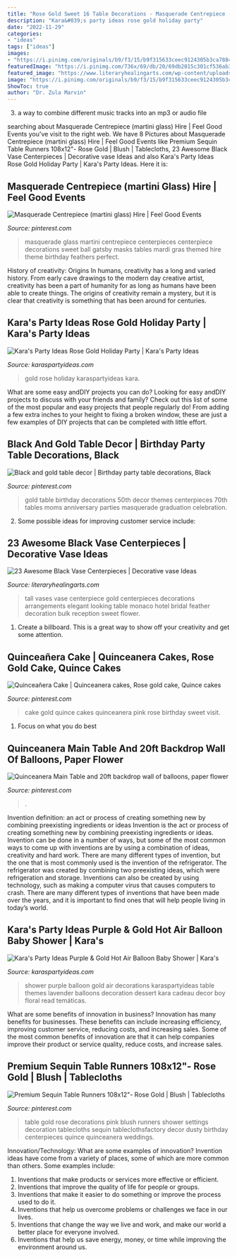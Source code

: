 ```yaml
---
title: "Rose Gold Sweet 16 Table Decorations - Masquerade Centrepiece (martini Glass) Hire"
description: "Kara&#039;s party ideas rose gold holiday party"
date: "2022-11-29"
categories:
- "ideas"
tags: ["ideas"]
images:
- "https://i.pinimg.com/originals/b9/f3/15/b9f315633ceec9124305b3ca78840647.jpg"
featuredImage: "https://i.pinimg.com/736x/69/db/20/69db2015c301cf536ab3b93e800737f9.jpg"
featured_image: "https://www.literaryhealingarts.com/wp-content/uploads/black-vase-centerpieces-of-sweet-looking-tall-vase-centerpiece-party-decorations-surprising-with-regard-to-extraordinary-tall-vase-centerpiece-gold-bridal-ideas-pinterest-scheme-of-arrangeme.jpg"
image: "https://i.pinimg.com/originals/b9/f3/15/b9f315633ceec9124305b3ca78840647.jpg"
ShowToc: true
author: "Dr. Zula Marvin"
---
```



3. a way to combine different music tracks into an mp3 or audio file

	

		
searching about Masquerade Centrepiece (martini glass) Hire | Feel Good Events you've visit to the right web. We have 8 Pictures about Masquerade Centrepiece (martini glass) Hire | Feel Good Events like Premium Sequin Table Runners 108x12&quot;- Rose Gold | Blush | Tablecloths, 23 Awesome Black Vase Centerpieces | Decorative vase Ideas and also Kara&#039;s Party Ideas Rose Gold Holiday Party | Kara&#039;s Party Ideas. Here it is:
		
    
## Masquerade Centrepiece (martini Glass) Hire | Feel Good Events

<img loading=lazy src="https://i.pinimg.com/736x/18/73/14/187314623e8a29a887257e3f870e7cf8.jpg" onerror="this.onerror=null;this.src='https://tse1.mm.bing.net/th?id=OIP.Ft1os21G2qNp0MDf64zzcAHaLH&amp;pid=15.1';" alt="Masquerade Centrepiece (martini glass) Hire | Feel Good Events">

_Source: pinterest.com_

>masquerade glass martini centrepiece centerpieces centerpiece decorations sweet ball gatsby masks tables mardi gras themed hire theme birthday feathers perfect. 

	

History of creativity: Origins
In humans, creativity has a long and varied history. From early cave drawings to the modern day creative artist, creativity has been a part of humanity for as long as humans have been able to create things. The origins of creativity remain a mystery, but it is clear that creativity is something that has been around for centuries.

    
## Kara&#039;s Party Ideas Rose Gold Holiday Party | Kara&#039;s Party Ideas

<img loading=lazy src="http://karaspartyideas.com/wp-content/uploads/2017/12/Rose-Gold-Holiday-Party-via-Karas-Party-Ideas-KarasPartyIdeas.com13.jpeg" onerror="this.onerror=null;this.src='https://tse3.mm.bing.net/th?id=OIP.HZt-TBG6Mifogb92mALJcwHaLH&amp;pid=15.1';" alt="Kara&#039;s Party Ideas Rose Gold Holiday Party | Kara&#039;s Party Ideas">

_Source: karaspartyideas.com_

>gold rose holiday karaspartyideas kara. 

	

What are some easy andDIY projects you can do?
Looking for easy andDIY projects to discuss with your friends and family? Check out this list of some of the most popular and easy projects that people regularly do! From adding a few extra inches to your height to fixing a broken window, these are just a few examples of DIY projects that can be completed with little effort.

    
## Black And Gold Table Decor | Birthday Party Table Decorations, Black

<img loading=lazy src="https://i.pinimg.com/originals/b9/f3/15/b9f315633ceec9124305b3ca78840647.jpg" onerror="this.onerror=null;this.src='https://tse4.mm.bing.net/th?id=OIP.02ipj0HhyG9DfOm-0_7OCgHaNK&amp;pid=15.1';" alt="Black and gold table decor | Birthday party table decorations, Black">

_Source: pinterest.com_

>gold table birthday decorations 50th decor themes centerpieces 70th tables moms anniversary parties masquerade graduation celebration. 

	

2. Some possible ideas for improving customer service include: 

    
## 23 Awesome Black Vase Centerpieces | Decorative Vase Ideas

<img loading=lazy src="https://www.literaryhealingarts.com/wp-content/uploads/black-vase-centerpieces-of-sweet-looking-tall-vase-centerpiece-party-decorations-surprising-with-regard-to-extraordinary-tall-vase-centerpiece-gold-bridal-ideas-pinterest-scheme-of-arrangeme.jpg" onerror="this.onerror=null;this.src='https://tse2.mm.bing.net/th?id=OIP.9EzJhsOJQnkPhaS-WjUrzgHaLH&amp;pid=15.1';" alt="23 Awesome Black Vase Centerpieces | Decorative vase Ideas">

_Source: literaryhealingarts.com_

>tall vases vase centerpiece gold centerpieces decorations arrangements elegant looking table monaco hotel bridal feather decoration bulk reception sweet flower. 

	

1. Create a billboard. This is a great way to show off your creativity and get some attention.

    
## Quinceañera Cake | Quinceanera Cakes, Rose Gold Cake, Quince Cakes

<img loading=lazy src="https://i.pinimg.com/736x/69/db/20/69db2015c301cf536ab3b93e800737f9.jpg" onerror="this.onerror=null;this.src='https://tse3.mm.bing.net/th?id=OIP.wZJ8hLn345uA13JFWLJ4ggHaPX&amp;pid=15.1';" alt="Quinceañera Cake | Quinceanera cakes, Rose gold cake, Quince cakes">

_Source: pinterest.com_

>cake gold quince cakes quinceanera pink rose birthday sweet visit. 

	

1. Focus on what you do best

    
## Quinceanera Main Table And 20ft Backdrop Wall Of Balloons, Paper Flower

<img loading=lazy src="https://i.pinimg.com/736x/d2/7c/07/d27c078c0e66b4f6909a2af2c7b32e8c.jpg" onerror="this.onerror=null;this.src='https://tse4.mm.bing.net/th?id=OIP.jQOIxhwaLKWlrYif-N4I7gHaE8&amp;pid=15.1';" alt="Quinceanera Main Table and 20ft backdrop wall of balloons, paper flower">

_Source: pinterest.com_

>. 

	

Invention definition: an act or process of creating something new by combining preexisting ingredients or ideas
Invention is the act or process of creating something new by combining preexisting ingredients or ideas. Invention can be done in a number of ways, but some of the most common ways to come up with inventions are by using a combination of ideas, creativity and hard work. There are many different types of invention, but the one that is most commonly used is the invention of the refrigerator. The refrigerator was created by combining two preexisting ideas, which were refrigeration and storage. Inventions can also be created by using technology, such as making a computer virus that causes computers to crash. There are many different types of inventions that have been made over the years, and it is important to find ones that will help people living in today’s world.

    
## Kara&#039;s Party Ideas Purple &amp; Gold Hot Air Balloon Baby Shower | Kara&#039;s

<img loading=lazy src="https://karaspartyideas.com/wp-content/uploads/2016/12/Hot-Air-Balloon-Baby-Shower-via-Karas-Party-Ideas-KarasPartyIdeas.com9_.jpg" onerror="this.onerror=null;this.src='https://tse4.mm.bing.net/th?id=OIP.sy4XB5eFMspDE_TRAsDEogHaJQ&amp;pid=15.1';" alt="Kara&#039;s Party Ideas Purple &amp; Gold Hot Air Balloon Baby Shower | Kara&#039;s">

_Source: karaspartyideas.com_

>shower purple balloon gold air decorations karaspartyideas table themes lavender balloons decoration dessert kara cadeau decor boy floral read temáticas. 

	

What are some benefits of innovation in business?
Innovation has many benefits for businesses. These benefits can include increasing efficiency, improving customer service, reducing costs, and increasing sales. Some of the most common benefits of innovation are that it can help companies improve their product or service quality, reduce costs, and increase sales.

    
## Premium Sequin Table Runners 108x12&quot;- Rose Gold | Blush | Tablecloths

<img loading=lazy src="https://i.pinimg.com/736x/80/3d/52/803d52f05f4e725110ee238a3600c3f9.jpg" onerror="this.onerror=null;this.src='https://tse3.mm.bing.net/th?id=OIP.cP-f-E82zK2-5azG0NJoFwHaJ3&amp;pid=15.1';" alt="Premium Sequin Table Runners 108x12&quot;- Rose Gold | Blush | Tablecloths">

_Source: pinterest.com_

>table gold rose decorations pink blush runners shower settings decoration tablecloths sequin tableclothsfactory decor dusty birthday centerpieces quince quinceanera weddings. 

	

Innovation/Technology: What are some examples of innovation?
Invention ideas have come from a variety of places, some of which are more common than others. Some examples include:
1. Inventions that make products or services more effective or efficient. 
2. Inventions that improve the quality of life for people or groups. 
3. Inventions that make it easier to do something or improve the process used to do it. 
4. Inventions that help us overcome problems or challenges we face in our lives. 
5. Inventions that change the way we live and work, and make our world a better place for everyone involved. 
6. Inventions that help us save energy, money, or time while improving the environment around us.

